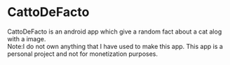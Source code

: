 # CattoDeFacto
CattoDeFacto is an android app which give a random fact about a cat alog with a image.  
<bold>Note:</bold>I do not own anything that I have used to make this app. This app is a personal project and not for monetization purposes.
